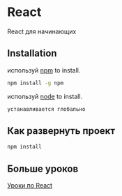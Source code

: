 # React

React для начинающих

## Installation

используй [npm](https://docs.npmjs.com/downloading-and-installing-node-js-and-npm) to install.

```bash
npm install -g npm
```

используй [node](https://nodejs.org/en/download) to install.

```bash
устанавливается глобально
```

## Как развернуть проект

```bash
npm install
```

## Больше уроков

[Уроки по React](https://www.youtube.com/playlist?list=PLHyIl59J60-V7-9nam_uikG3XAydd0dYT)
